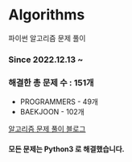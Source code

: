 # Algorithms
파이썬 알고리즘 문제 풀이
### Since 2022.12.13 ~
### 해결한 총 문제 수 : 151개
- PROGRAMMERS - 49개
- BAEKJOON - 102개

[알고리즘 문제 풀이 블로그](https://monzheld.tistory.com/category/%E2%8C%A8%EF%B8%8F%20Algorithms)
#### 모든 문제는 Python3 로 해결했습니다.
